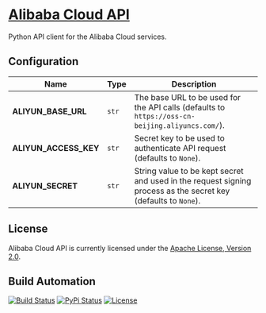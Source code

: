 # [Alibaba Cloud API](http://aliyun-api.hive.pt)

Python API client for the Alibaba Cloud services.

## Configuration

| Name                  | Type  | Description                                                                                                    |
| --------------------- | ----- | -------------------------------------------------------------------------------------------------------------- |
| **ALIYUN_BASE_URL**   | `str` | The base URL to be used for the API calls (defaults to `https://oss-cn-beijing.aliyuncs.com/`).                |
| **ALIYUN_ACCESS_KEY** | `str` | Secret key to be used to authenticate API request (defaults to `None`).                                        |
| **ALIYUN_SECRET**     | `str` | String value to be kept secret and used in the request signing process as the secret key (defaults to `None`). |

## License

Alibaba Cloud API is currently licensed under the [Apache License, Version 2.0](http://www.apache.org/licenses/).

## Build Automation

[![Build Status](https://github.com/hivesolutions/aliyun-api/workflows/Main%20Workflow/badge.svg)](https://github.com/hivesolutions/aliyun-api/actions)
[![PyPi Status](https://img.shields.io/pypi/v/aliyun-api.svg)](https://pypi.python.org/pypi/aliyun-api)
[![License](https://img.shields.io/badge/license-Apache%202.0-blue.svg)](https://www.apache.org/licenses/)
